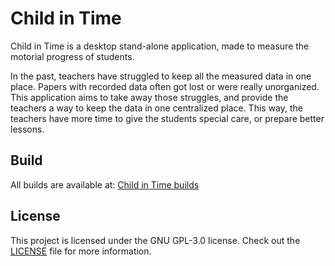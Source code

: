 # Child in Time
Child in Time is a desktop stand-alone application, made to measure the
motorial progress of students.

In the past, teachers have struggled to keep all the measured data in one
place. Papers with recorded data often got lost or were really unorganized.
This application aims to take away those struggles, and provide the teachers a
way to keep the data in one centralized place. This way, the teachers have more
time to give the students special care, or prepare better lessons.

## Build
All builds are available at: [Child in Time builds](https://circleci.com/gh/nathanbakhuijzen/Child-In-Time)

## License
This project is licensed under the GNU GPL-3.0 license. Check out the [LICENSE](LICENSE) file for more information.
